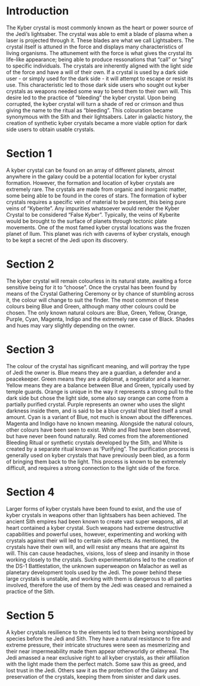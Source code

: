 # Introduction

The Kyber crystal is most commonly known as the heart or power source of the Jedi’s lightsaber.
The crystal was able to emit a blade of plasma when a laser is projected through it.
These blades are what we call Lightsabers.
The crystal itself is attuned in the force and displays many characteristics of living organisms.
The attunement with the force is what gives the crystal its life-like appearance; being able to produce ressonations that “call” or “sing” to specific individuals.
The crystals are inherently aligned with the light side of the force and have a will of their own.
If a crystal is used by a dark side user - or simply used for the dark side - it will attempt to escape or resist its use.
This characteristic led to those dark side users who sought out kyber crystals as weapons needed some way to bend them to their own will.
This desire led to the practice of “bleeding” the kyber crystal.
Upon being corrupted, the kyber crystal will turn a shade of red or crimson and thus giving the name to the ritual as “bleeding”.
This colouration became synonymous with the Sith and their lightsabers.
Later in galactic history, the creation of synthetic kyber crystals became a more viable option for dark side users to obtain usable crystals.

# Section 1

A kyber crystal can be found on an array of different planets, almost anywhere in the galaxy could be a potential location for kyber crystal formation.
However, the formation and location of kyber crystals are extremely rare.
The crystals are made from organic and inorganic matter, some being able to be found in the cores of stars.
The formation of kyber crystals requires a specific vein of material to be present, this being pure veins of “Kyberite”.
Any impurities whatsoever would render the Kyber Crystal to be considered “False Kyber”.
Typically, the veins of Kyberite would be brought to the surface of planets through tectonic plate movements.
One of the most famed kyber crystal locations was the frozen planet of Ilum.
This planet was rich with caverns of kyber crystals, enough to be kept a secret of the Jedi upon its discovery.

# Section 2

The kyber crystal will remain colourless in its natural state, awaiting a force sensitive being for it to “choose”.
Once the crystal has been found by means of the Crystal Gathering Ceremony or by chance of stumbling across it, the colour will change to suit the finder.
The most common of these colours being Blue and Green, although many other colours could be chosen.
The only known natural colours are: Blue, Green, Yellow, Orange, Purple, Cyan, Magenta, Indigo and the extremely rare case of Black.
Shades and hues may vary slightly depending on the owner.

# Section 3

The colour of the crystal has significant meaning, and will portray the type of Jedi the owner is.
Blue means they are a guardian, a defender and a peacekeeper.
Green means they are a diplomat, a negotiator and a learner.
Yellow means they are a balance between Blue and Green, typically used by temple guards.
Orange is unique in the way it represents a strong pull to the dark side but chose the light side, some also say orange can come from a partially purified crystal.
Purple represents an owner who uses the slight darkness inside them, and is said to be a blue crystal that bled itself a small amount.
Cyan is a variant of Blue, not much is known about the differences.
Magenta and Indigo have no known meaning.
Alongside the natural colours, other colours have been seen to exist.
White and Red have been observed, but have never been found naturally.
Red comes from the aforementioned Bleeding Ritual or synthetic crystals developed by the Sith, and White is created by a separate ritual known as ‘Purifying”.
The purification process is generally used on kyber crystals that have previously been bled, as a form of bringing them back to the light.
This process is known to be extremely difficult, and requires a strong connection to the light side of the force.

# Section 4

Larger forms of kyber crystals have been found to exist, and the use of kyber crystals in weapons other than lightsabers has been achieved.
The ancient Sith empires had been known to create vast super weapons, all at heart contained a kyber crystal.
Such weapons had extreme destructive capabilities and powerful uses, however, experimenting and working with crystals against their will led to certain side effects.
As mentioned, the crystals have their own will, and will resist any means that are against its will.
This can cause headaches, visions, loss of sleep and insanity in those working closely to the crystals.
Such experimentations led to the creation of the DS-1 Battlestation, the unknown superweapon on Malachor as well as planetary development tools used by the Jedi.
The power behind these large crystals is unstable, and working with them is dangerous to all parties involved, therefore the use of them by the Jedi was ceased and remained a practice of the Sith.

# Section 5

A kyber crystals resilience to the elements led to them being worshipped by species before the Jedi and Sith.
They have a natural resistance to fire and extreme pressure, their intricate structures were seen as mesmerizing and their near impermeability made them appear otherworldly or ethereal.
The Jedi amassed a near exclusive right to all kyber crystals, as their affiliation with the light made them the perfect match.
Some saw this as greed, and lost trust in the Jedi.
Others saw it as the protection of the Galaxy and preservation of the crystals, keeping them from sinister and dark uses.
